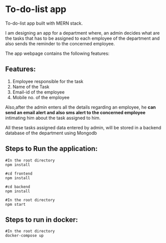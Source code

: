 # To-do-list app
To-do-list app built with MERN stack. 

I am designing an app for a department where, an admin decides what are the tasks 
that has to be assigned to each employee of the department and also sends the 
reminder to the concerned employee.

The app webpage contains the following features:

## Features:
1. Employee responsible for the task
2. Name of the Task
3. Email-id of the employee
4. Mobile no. of the employee


Also,after the admin enters all the details regarding an employee, he **can send 
an email alert and also sms alert to the concerned employee** intimating him about the task assigned to him.

All these tasks assigned data entered by admin, will be stored in a backend database of the department using Mongodb



## Steps to Run the application:

```
#In the root directory
npm install

#cd frontend
npm install

#cd backend
npm install

#In the root directory
npm start
```

## Steps to run in docker:

```
#In the root directory
docker-compose up

```
